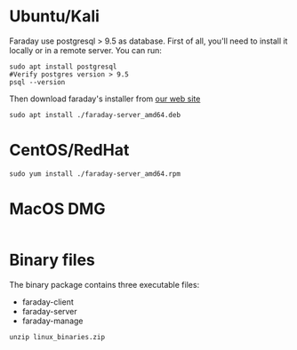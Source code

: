 
# Ubuntu/Kali
Faraday use postgresql > 9.5 as database. First of all, you'll need to install it locally or in a remote server. You can run:
```
sudo apt install postgresql
#Verify postgres version > 9.5
psql --version
```
Then download faraday's installer from [our web site](https://portal.faradaysec.com)
```
sudo apt install ./faraday-server_amd64.deb
```

# CentOS/RedHat

```
sudo yum install ./faraday-server_amd64.rpm
```

# MacOS DMG

```
```

# Binary files

The binary package contains three executable files:

* faraday-client
* faraday-server
* faraday-manage

```
unzip linux_binaries.zip
```